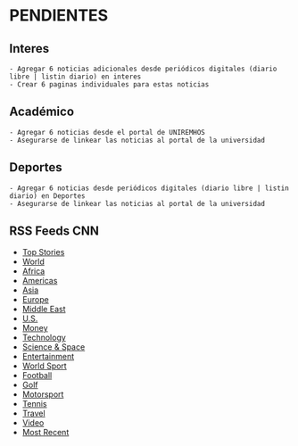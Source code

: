 # PENDIENTES

## Interes

    - Agregar 6 noticias adicionales desde periódicos digitales (diario libre | listin diario) en interes
    - Crear 6 paginas individuales para estas noticias

## Académico

    - Agregar 6 noticias desde el portal de UNIREMHOS
    - Asegurarse de linkear las noticias al portal de la universidad

## Deportes

    - Agregar 6 noticias desde periódicos digitales (diario libre | listin diario) en Deportes
    - Asegurarse de linkear las noticias al portal de la universidad

## RSS Feeds CNN

- [Top Stories](http://rss.cnn.com/rss/edition.rss)
- [World](http://rss.cnn.com/rss/edition_world.rss)
- [Africa](http://rss.cnn.com/rss/edition_africa.rss)
- [Americas](http://rss.cnn.com/rss/edition_americas.rss)
- [Asia](http://rss.cnn.com/rss/edition_asia.rss)
- [Europe](http://rss.cnn.com/rss/edition_europe.rss)
- [Middle East](http://rss.cnn.com/rss/edition_meast.rss)
- [U.S.](http://rss.cnn.com/rss/edition_us.rss)
- [Money](http://rss.cnn.com/rss/money_news_international.rss)
- [Technology](http://rss.cnn.com/rss/edition_technology.rss)
- [Science & Space](http://rss.cnn.com/rss/edition_space.rss)
- [Entertainment](http://rss.cnn.com/rss/edition_entertainment.rss)
- [World Sport](http://rss.cnn.com/rss/edition_sport.rss)
- [Football](http://rss.cnn.com/rss/edition_football.rss)
- [Golf](http://rss.cnn.com/rss/edition_golf.rss)
- [Motorsport](http://rss.cnn.com/rss/edition_motorsport.rss)
- [Tennis](http://rss.cnn.com/rss/edition_tennis.rss)
- [Travel](http://rss.cnn.com/rss/edition_travel.rss)
- [Video](http://rss.cnn.com/rss/cnn_freevideo.rss)
- [Most Recent](http://rss.cnn.com/rss/cnn_latest.rss)
